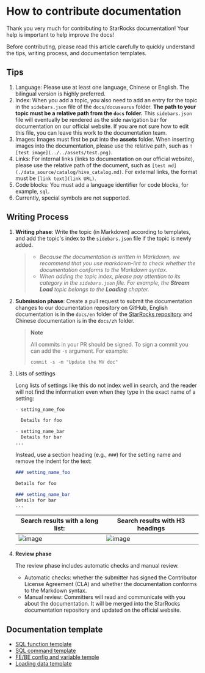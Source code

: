 # How to contribute documentation

Thank you very much for contributing to StarRocks documentation! Your help is important to help improve the docs!

Before contributing, please read this article carefully to quickly understand the tips, writing process, and documentation templates.

## Tips

1. Language: Please use at least one language, Chinese or English. The bilingual version is highly preferred.
2. Index: When you add a topic, you also need to add an entry for the topic in the `sidebars.json` file of the `docs/docusaurus` folder. **The path to your topic must be a relative path from the `docs` folder.** This `sidebars.json` file will eventually be rendered as the side navigation bar for documentation on our official website. If you are not sure how to edit this file, you can leave this work to the documentation team.
3. Images: Images must first be put into the **assets** folder. When inserting images into the documentation, please use the relative path, such as `![test image](../../assets/test.png)`.
4. Links: For internal links (links to documentation on our official website), please use the relative path of the document, such as `[test md](./data_source/catalog/hive_catalog.md)`. For external links,  the format must be `[link text](link URL)`.
5. Code blocks: You must add a language identifier for code blocks, for example, `sql`.
6. Currently, special symbols are not supported.

## Writing Process

1. **Writing phase**: Write the topic (in Markdown) according to templates, and add the topic's index to the `sidebars.json` file if the topic is newly added.

    > - *Because the documentation is written in Markdown, we recommend that you use markdown-lint to check whether the documentation conforms to the Markdown syntax.*
    > - *When adding the topic index, please pay attention to* *its category* *in the `sidebars.json` file. For example, the ***Stream Load*** topic belongs to the **Loading** chapter.*

2. **Submission phase**: Create a pull request to submit the documentation changes to our documentation repository on GitHub, English documentation is in the `docs/en` folder of the [StarRocks repository](https://github.com/StarRocks/starrocks) and Chinese documentation is in the `docs/zh` folder.

   > **Note**
   >
   > All commits in your PR should be signed. To sign a commit you can add the `-s` argument. For example:
   >
   > `commit -s -m "Update the MV doc"`

3. Lists of settings

   Long lists of settings like this do not index well in search, and the reader will not find the information even when they type in the exact name of a setting:

   ```markdown
   - setting_name_foo

     Details for foo

   - setting_name_bar
     Details for bar
   ...
   ```

   Instead, use a section heading (e.g., `###`) for the setting name and remove the indent for the text:

   ```markdown
   ### setting_name_foo

   Details for foo

   ### setting_name_bar
   Details for bar
   ...
   ```

   |Search results with a long list:|Search results with H3 headings|
   |--------------------------------|-------------------------------|
   |![image](https://github.com/StarRocks/starrocks/assets/25182304/681580e6-820a-4a5a-8d68-65852687a0df)|![image](https://github.com/StarRocks/starrocks/assets/25182304/8623e005-d6e1-4b73-9270-8bc86a2aa680)|

4. **Review phase**

    The review phase includes automatic checks and manual review.

    - Automatic checks: whether the submitter has signed the Contributor License Agreement (CLA) and whether the documentation conforms to the Markdown syntax.
    - Manual review: Committers will read and communicate with you about the documentation. It will be merged into the StarRocks documentation repository and updated on the official website.

## Documentation template

- [SQL function template](../docs/en/sql-reference/How_to_Write_Functions_Documentation.md)
- [SQL command template](../docs/en/sql-reference//SQL_command_template.md)
- [FE/BE config and variable temple](../docs/en/sql-reference/template_for_config.md)
- [Loading data template](../docs/en/loading/Loading_data_template.md)
